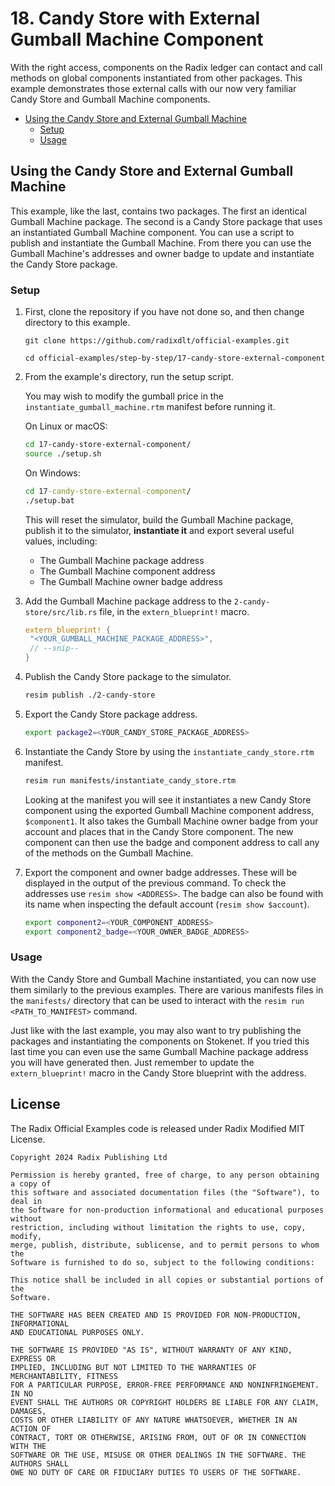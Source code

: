 # 18. Candy Store with External Gumball Machine Component

With the right access, components on the Radix ledger can contact and call
methods on global components instantiated from other packages. This example
demonstrates those external calls with our now very familiar Candy Store and
Gumball Machine components.

- [Using the Candy Store and External Gumball Machine](#using-the-candy-store-and-external-gumball-machine)
  - [Setup](#setup)
  - [Usage](#usage)

## Using the Candy Store and External Gumball Machine

This example, like the last, contains two packages. The first an identical
Gumball Machine package. The second is a Candy Store package that uses an
instantiated Gumball Machine component. You can use a script to publish and
instantiate the Gumball Machine. From there you can use the Gumball Machine's
addresses and owner badge to update and instantiate the Candy Store package.

### Setup

1.  First, clone the repository if you have not done so, and then change
    directory to this example.

    ```
    git clone https://github.com/radixdlt/official-examples.git

    cd official-examples/step-by-step/17-candy-store-external-component
    ```

2.  From the example's directory, run the setup script.

    You may wish to modify the gumball price in the
    `instantiate_gumball_machine.rtm` manifest before running it.

    On Linux or macOS:

    ```sh
    cd 17-candy-store-external-component/
    source ./setup.sh
    ```

    On Windows:

    ```cmd
    cd 17-candy-store-external-component/
    ./setup.bat
    ```

    This will reset the simulator, build the Gumball Machine package, publish it
    to the simulator, **instantiate it** and export several useful values,
    including:

    - The Gumball Machine package address
    - The Gumball Machine component address
    - The Gumball Machine owner badge address

3.  Add the Gumball Machine package address to the `2-candy-store/src/lib.rs`
    file, in the `extern_blueprint!` macro.

    ```rust
    extern_blueprint! {
     "<YOUR_GUMBALL_MACHINE_PACKAGE_ADDRESS>",
     // --snip--
    }
    ```

4.  Publish the Candy Store package to the simulator.

    ```sh
    resim publish ./2-candy-store
    ```

5.  Export the Candy Store package address.

    ```sh
    export package2=<YOUR_CANDY_STORE_PACKAGE_ADDRESS>
    ```

6.  Instantiate the Candy Store by using the `instantiate_candy_store.rtm`
    manifest.

    ```sh
    resim run manifests/instantiate_candy_store.rtm
    ```

    Looking at the manifest you will see it instantiates a new Candy Store
    component using the exported Gumball Machine component address,
    `$component1`. It also takes the Gumball Machine owner badge from your
    account and places that in the Candy Store component. The new component can
    then use the badge and component address to call any of the methods on the
    Gumball Machine.

7.  Export the component and owner badge addresses. These will be displayed in
    the output of the previous command. To check the addresses use
    `resim show <ADDRESS>`. The badge can also be found with its name when
    inspecting the default account (`resim show $account`).

    ```sh
    export component2=<YOUR_COMPONENT_ADDRESS>
    export component2_badge=<YOUR_OWNER_BADGE_ADDRESS>
    ```

### Usage

With the Candy Store and Gumball Machine instantiated, you can now use them
similarly to the previous examples. There are various manifests files in the
`manifests/` directory that can be used to interact with the
`resim run <PATH_TO_MANIFEST>` command.

Just like with the last example, you may also want to try publishing the
packages and instantiating the components on Stokenet. If you tried this last
time you can even use the same Gumball Machine package address you will have
generated then. Just remember to update the `extern_blueprint!` macro in the
Candy Store blueprint with the address.

## License

The Radix Official Examples code is released under Radix Modified MIT License.

    Copyright 2024 Radix Publishing Ltd

    Permission is hereby granted, free of charge, to any person obtaining a copy of
    this software and associated documentation files (the "Software"), to deal in
    the Software for non-production informational and educational purposes without
    restriction, including without limitation the rights to use, copy, modify,
    merge, publish, distribute, sublicense, and to permit persons to whom the
    Software is furnished to do so, subject to the following conditions:

    This notice shall be included in all copies or substantial portions of the
    Software.

    THE SOFTWARE HAS BEEN CREATED AND IS PROVIDED FOR NON-PRODUCTION, INFORMATIONAL
    AND EDUCATIONAL PURPOSES ONLY.

    THE SOFTWARE IS PROVIDED "AS IS", WITHOUT WARRANTY OF ANY KIND, EXPRESS OR
    IMPLIED, INCLUDING BUT NOT LIMITED TO THE WARRANTIES OF MERCHANTABILITY, FITNESS
    FOR A PARTICULAR PURPOSE, ERROR-FREE PERFORMANCE AND NONINFRINGEMENT. IN NO
    EVENT SHALL THE AUTHORS OR COPYRIGHT HOLDERS BE LIABLE FOR ANY CLAIM, DAMAGES,
    COSTS OR OTHER LIABILITY OF ANY NATURE WHATSOEVER, WHETHER IN AN ACTION OF
    CONTRACT, TORT OR OTHERWISE, ARISING FROM, OUT OF OR IN CONNECTION WITH THE
    SOFTWARE OR THE USE, MISUSE OR OTHER DEALINGS IN THE SOFTWARE. THE AUTHORS SHALL
    OWE NO DUTY OF CARE OR FIDUCIARY DUTIES TO USERS OF THE SOFTWARE.
